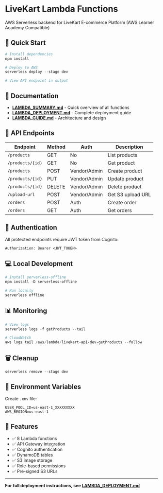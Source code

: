 # LiveKart Lambda Functions

AWS Serverless backend for LiveKart E-commerce Platform (AWS Learner Academy Compatible)

## 🚀 Quick Start

```powershell
# Install dependencies
npm install

# Deploy to AWS
serverless deploy --stage dev

# View API endpoint in output
```

## 📖 Documentation

- **[LAMBDA_SUMMARY.md](../../LAMBDA_SUMMARY.md)** - Quick overview of all functions
- **[LAMBDA_DEPLOYMENT.md](../../LAMBDA_DEPLOYMENT.md)** - Complete deployment guide
- **[LAMBDA_GUIDE.md](../../LAMBDA_GUIDE.md)** - Architecture and design

## 🎯 API Endpoints

| Endpoint         | Method | Auth         | Description       |
| ---------------- | ------ | ------------ | ----------------- |
| `/products`      | GET    | No           | List products     |
| `/products/{id}` | GET    | No           | Get product       |
| `/products`      | POST   | Vendor/Admin | Create product    |
| `/products/{id}` | PUT    | Vendor/Admin | Update product    |
| `/products/{id}` | DELETE | Vendor/Admin | Delete product    |
| `/upload-url`    | POST   | Vendor/Admin | Get S3 upload URL |
| `/orders`        | POST   | Auth         | Create order      |
| `/orders`        | GET    | Auth         | Get orders        |

## 🔐 Authentication

All protected endpoints require JWT token from Cognito:

```
Authorization: Bearer <JWT_TOKEN>
```

## 💻 Local Development

```powershell
# Install serverless-offline
npm install -D serverless-offline

# Run locally
serverless offline
```

## 📊 Monitoring

```powershell
# View logs
serverless logs -f getProducts --tail

# CloudWatch
aws logs tail /aws/lambda/livekart-api-dev-getProducts --follow
```

## 🗑️ Cleanup

```powershell
serverless remove --stage dev
```

## 📝 Environment Variables

Create `.env` file:

```env
USER_POOL_ID=us-east-1_XXXXXXXXX
AWS_REGION=us-east-1
```

## 🎉 Features

- ✅ 8 Lambda functions
- ✅ API Gateway integration
- ✅ Cognito authentication
- ✅ DynamoDB tables
- ✅ S3 image storage
- ✅ Role-based permissions
- ✅ Pre-signed S3 URLs

---

**For full deployment instructions, see [LAMBDA_DEPLOYMENT.md](../../LAMBDA_DEPLOYMENT.md)**
